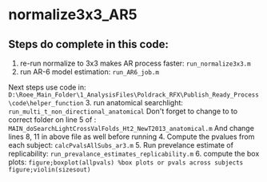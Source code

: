 # normalize3x3_AR5

Steps do complete in this code: 
--------------

1. re-run normalize to 3x3 makes AR process faster: `run_normalize3x3.m`
2. run AR-6 model estimation: `run_AR6_job.m`

Next steps use code in: 
`D:\Roee_Main_Folder\1_AnalysisFiles\Poldrack_RFX\Publish_Ready_Process\code\helper_function`
3. run anatomical searchlight: 
`run_multi_t_non_directional_anatomical`
Don't forget to change to to correct folder on line 5 of : 
`MAIN_doSearchLightCrossValFolds_Ht2_NewT2013_anatomical.m`
And change lines 8, 11 in above file as well before running 
4. Compute the pvalues from each subject: 
`calcPvalsAllSubs_ar3.m`
5. Run prevelance estimate of replicability: 
`run_prevalance_estimates_replicability.m`
6. compute the box plots: 
`figure;boxplot(allpvals) %box plots or pvals across subjects`
`figure;violin(sizesout)`

